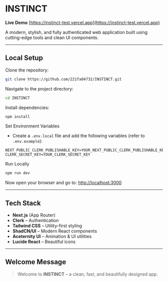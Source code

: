 # INSTINCT

**Live Demo** [https://instinct-test.vercel.app](https://instinct-test.vercel.app)

A modern, stylish, and fully authenticated web application built using cutting-edge tools and clean UI components.

---

## Local Setup

Clone the repository:

```bash
git clone https://github.com/221fa04732/INSTINCT.git
```

Navigate to the project directory:

```bash
cd INSTINCT
```

Install dependencies:

```bash
npm install
```

Set Environment Variables

- Create a `.env.local` file and add the following variables (refer to `.env.example`):

```
NEXT_PUBLIC_CLERK_PUBLISHABLE_KEY=YOUR_NEXT_PUBLIC_CLERK_PUBLISHABLE_KEY
CLERK_SECRET_KEY=YOUR_CLERK_SECRET_KEY
```

Run Locally

```bash
npm run dev
```

Now open your browser and go to:  [http://localhost:3000](http://localhost:3000)

---

## Tech Stack

- **Next.js** (App Router)
- **Clerk** – Authentication
- **Tailwind CSS** – Utility-first styling
- **ShadCN/UI** – Modern React components
- **Aceternity UI** – Animation & UI utilities
- **Lucide React** – Beautiful icons

---

## Welcome Message

> Welcome to **INSTINCT** – a clean, fast, and beautifully designed app.